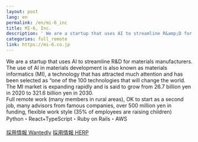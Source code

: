 ```yaml
---
layout: post
lang: en
permalink: /en/mi-6_inc
title: MI-6, Inc.
description: ' We are a startup that uses AI to streamline R&amp;D for materials manufacturers. The use of AI in materials development is also known as materials informatics (MI), a technology that has attracted much attention and has been selected as “one of the 100 technologies that will change the world. The MI market is expanding rapidly and is said to grow from 26.7 billion yen in 2020 to 321.6 billion yen in 2030. Full remote work (many members in rural areas), OK to start as a second job, many advisors from famous companies, over 500 million yen in funding, flexible work style (35% of employees are raising children) Python・React+TypeScript・Ruby on Rails・AWS  採用情報 Wantedly 採用情報 HERP '
categories: full_remote
link: https://mi-6.co.jp
---
```


<p>We are a startup that uses AI to streamline R&D for materials manufacturers. The use of AI in materials development is also known as materials informatics (MI), a technology that has attracted much attention and has been selected as “one of the 100 technologies that will change the world. The MI market is expanding rapidly and is said to grow from 26.7 billion yen in 2020 to 321.6 billion yen in 2030.<br />Full remote work (many members in rural areas), OK to start as a second job, many advisors from famous companies, over 500 million yen in funding, flexible work style (35% of employees are raising children)<br />Python・React+TypeScript・Ruby on Rails・AWS<br /><br /><a href="https://www.wantedly.com/projects/451694">採用情報 Wantedly</a> <a href="https://herp.careers/ref/8AbebjL2lpSRL7JXKGA5idAaGpwoAzhRx4WkPA2Xs17MnP52g7FELAElajDnsKAr7XDDdNuG22NNnOr5Sa53ZKENGwivQgkb2qQ">採用情報 HERP</a></p>
